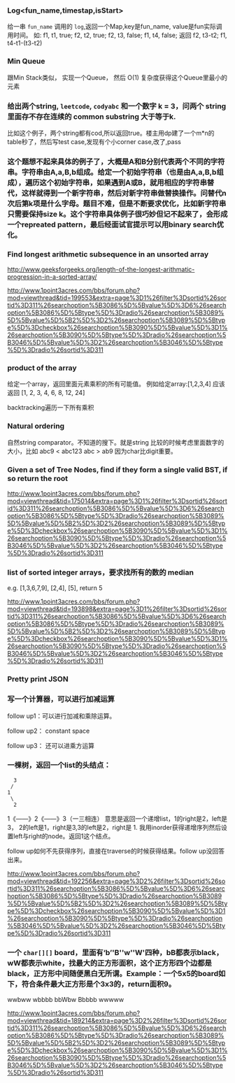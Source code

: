 ### Log<fun_name,timestap,isStart>

给一串 `fun_name` 调用的 `log`,返回一个Map,key是fun_name, value是fun实际调用时间。
   如: f1, t1, true;  f2, t2, true; f2, t3, false; f1, t4, false;    返回 f2, t3-t2;  f1, t4-t1-(t3-t2)

### Min Queue

跟Min Stack类似， 实现一个Queue， 然后 O(1) 复杂度获得这个Queue里最小的元素

### 给出两个string, `leetcode`, `codyabc` 和一个数字 k = 3，问两个 string 里面存不存在连续的 common substring 大于等于k.

比如这个例子，两个string都有cod,所以返回true。楼主用dp建了一个m*n的table秒了，然后写test case,发现有个小corner case,改了,pass

### 这个题想不起来具体的例子了，大概是A和B分别代表两个不同的字符串。字符串由A,a,B,b组成。给定一个初始字符串（也是由A,a,B,b组成），遍历这个初始字符串，如果遇到A或B，就用相应的字符串替代，这样就得到一个新字符串，然后对新字符串做替换操作。问替代n次后第k项是什么字母。题目不难，但是不断要求优化，比如新字符串只需要保持size k。这个字符串具体例子很巧妙但记不起来了，会形成一个repreated pattern，最后经面试官提示可以用binary search优化。

### Find longest arithmetic subsequence in an unsorted array

http://www.geeksforgeeks.org/length-of-the-longest-arithmatic-progression-in-a-sorted-array/

http://www.1point3acres.com/bbs/forum.php?mod=viewthread&tid=199553&extra=page%3D1%26filter%3Dsortid%26sortid%3D311%26searchoption%5B3086%5D%5Bvalue%5D%3D6%26searchoption%5B3086%5D%5Btype%5D%3Dradio%26searchoption%5B3089%5D%5Bvalue%5D%5B2%5D%3D2%26searchoption%5B3089%5D%5Btype%5D%3Dcheckbox%26searchoption%5B3090%5D%5Bvalue%5D%3D1%26searchoption%5B3090%5D%5Btype%5D%3Dradio%26searchoption%5B3046%5D%5Bvalue%5D%3D2%26searchoption%5B3046%5D%5Btype%5D%3Dradio%26sortid%3D311

### product of the array

给定一个array，返回里面元素乘积的所有可能值。 例如给定array:[1,2,3,4] 应该返回 [1, 2, 3, 4, 6, 8, 12, 24]

backtracking遍历一下所有乘积

### Natural ordering

自然string comparator。不知道的搜下。就是string 比较的时候考虑里面数字的大小，比如 abc9 < abc123 abc > ab9  因为char比digit重要。

### Given a set of Tree Nodes, find if they form a single valid BST, if so return the root

http://www.1point3acres.com/bbs/forum.php?mod=viewthread&tid=175014&extra=page%3D1%26filter%3Dsortid%26sortid%3D311%26searchoption%5B3086%5D%5Bvalue%5D%3D6%26searchoption%5B3086%5D%5Btype%5D%3Dradio%26searchoption%5B3089%5D%5Bvalue%5D%5B2%5D%3D2%26searchoption%5B3089%5D%5Btype%5D%3Dcheckbox%26searchoption%5B3090%5D%5Bvalue%5D%3D1%26searchoption%5B3090%5D%5Btype%5D%3Dradio%26searchoption%5B3046%5D%5Bvalue%5D%3D2%26searchoption%5B3046%5D%5Btype%5D%3Dradio%26sortid%3D311

### list of sorted integer arrays，要求找所有的数的 median

e.g. [1,3,6,7,9], [2,4], [5], return 5

http://www.1point3acres.com/bbs/forum.php?mod=viewthread&tid=193898&extra=page%3D1%26filter%3Dsortid%26sortid%3D311%26searchoption%5B3086%5D%5Bvalue%5D%3D6%26searchoption%5B3086%5D%5Btype%5D%3Dradio%26searchoption%5B3089%5D%5Bvalue%5D%5B2%5D%3D2%26searchoption%5B3089%5D%5Btype%5D%3Dcheckbox%26searchoption%5B3090%5D%5Bvalue%5D%3D1%26searchoption%5B3090%5D%5Btype%5D%3Dradio%26searchoption%5B3046%5D%5Bvalue%5D%3D2%26searchoption%5B3046%5D%5Btype%5D%3Dradio%26sortid%3D311

### Pretty print JSON

### 写一个计算器，可以进行加减运算

follow up1：可以进行加减和乘除运算。

follow up2： constant space

follow up3： 还可以进乘方运算

### 一棵树，返回一个list的头结点：

      3
     /
    1
     \
      2

1《——》2《——》3（一三相连）
意思是返回一个递增list，1的right是2，left是3， 2的left是1，right是3,3的left是2，right是 1.
我用inorder获得递增序列然后设置left与right的node。返回1这个结点。

follow up如何不先获得序列，直接在traverse的时候获得结果。follow up没回答出来。

http://www.1point3acres.com/bbs/forum.php?mod=viewthread&tid=192256&extra=page%3D2%26filter%3Dsortid%26sortid%3D311%26searchoption%5B3086%5D%5Bvalue%5D%3D6%26searchoption%5B3086%5D%5Btype%5D%3Dradio%26searchoption%5B3089%5D%5Bvalue%5D%5B2%5D%3D2%26searchoption%5B3089%5D%5Btype%5D%3Dcheckbox%26searchoption%5B3090%5D%5Bvalue%5D%3D1%26searchoption%5B3090%5D%5Btype%5D%3Dradio%26searchoption%5B3046%5D%5Bvalue%5D%3D2%26searchoption%5B3046%5D%5Btype%5D%3Dradio%26sortid%3D311

### 一个 `char[][]` board，里面有‘b’'B''w''W'四种，bB都表示black，wW都表示white，找最大的正方形面积，这个正方形四个边都是black，正方形中间随便黑白无所谓。Example：一个5x5的board如下，符合条件最大正方形是个3x3的，return面积9。

wwbww
wbbbb
bbWbw
Bbbbb
wwwww

http://www.1point3acres.com/bbs/forum.php?mod=viewthread&tid=189214&extra=page%3D2%26filter%3Dsortid%26sortid%3D311%26searchoption%5B3086%5D%5Bvalue%5D%3D6%26searchoption%5B3086%5D%5Btype%5D%3Dradio%26searchoption%5B3089%5D%5Bvalue%5D%5B2%5D%3D2%26searchoption%5B3089%5D%5Btype%5D%3Dcheckbox%26searchoption%5B3090%5D%5Bvalue%5D%3D1%26searchoption%5B3090%5D%5Btype%5D%3Dradio%26searchoption%5B3046%5D%5Bvalue%5D%3D2%26searchoption%5B3046%5D%5Btype%5D%3Dradio%26sortid%3D311
